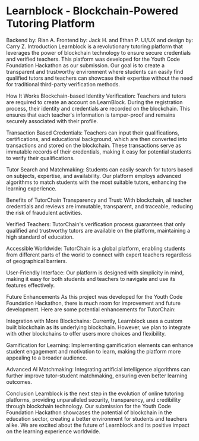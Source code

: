 # Learnblock - Blockchain-Powered Tutoring Platform
Backend by: Rian A.
Frontend by: Jack H. and Ethan P.
UI/UX and design by: Carry Z.
Introduction
Learnblock is a revolutionary tutoring platform that leverages the power of blockchain technology to ensure secure credentials and verified teachers. This platform was developed for the Youth Code Foundation Hackathon as our submission. Our goal is to create a transparent and trustworthy environment where students can easily find qualified tutors and teachers can showcase their expertise without the need for traditional third-party verification methods.

How It Works
Blockchain-based Identity Verification: Teachers and tutors are required to create an account on LearnBlock. During the registration process, their identity and credentials are recorded on the blockchain. This ensures that each teacher's information is tamper-proof and remains securely associated with their profile.

Transaction Based Credentials: Teachers can input their qualifications, certifications, and educational background, which are then converted into transactions and stored on the blockchain. These transactions serve as immutable records of their credentials, making it easy for potential students to verify their qualifications.

Tutor Search and Matchmaking: Students can easily search for tutors based on subjects, expertise, and availability. Our platform employs advanced algorithms to match students with the most suitable tutors, enhancing the learning experience.

Benefits of TutorChain
Transparency and Trust: With blockchain, all teacher credentials and reviews are immutable, transparent, and traceable, reducing the risk of fraudulent activities.

Verified Teachers: TutorChain's verification process guarantees that only qualified and trustworthy tutors are available on the platform, maintaining a high standard of education.

Accessible Worldwide: TutorChain is a global platform, enabling students from different parts of the world to connect with expert teachers regardless of geographical barriers.

User-Friendly Interface: Our platform is designed with simplicity in mind, making it easy for both students and teachers to navigate and use its features effectively.

Future Enhancements
As this project was developed for the Youth Code Foundation Hackathon, there is much room for improvement and future development. Here are some potential enhancements for TutorChain:

Integration with More Blockchains: Currently, Learnblock uses a custom built blockchain as its underlying blockchain. However, we plan to integrate with other blockchains to offer users more choices and flexibility.

Gamification for Learning: Implementing gamification elements can enhance student engagement and motivation to learn, making the platform more appealing to a broader audience.

Advanced AI Matchmaking: Integrating artificial intelligence algorithms can further improve tutor-student matchmaking, ensuring even better learning outcomes.

Conclusion
Learnblock is the next step in the evolution of online tutoring platforms, providing unparalleled security, transparency, and credibility through blockchain technology. Our submission for the Youth Code Foundation Hackathon showcases the potential of blockchain in the education sector, creating a better environment for students and teachers alike. We are excited about the future of Learnblock and its positive impact on the learning experience worldwide.





